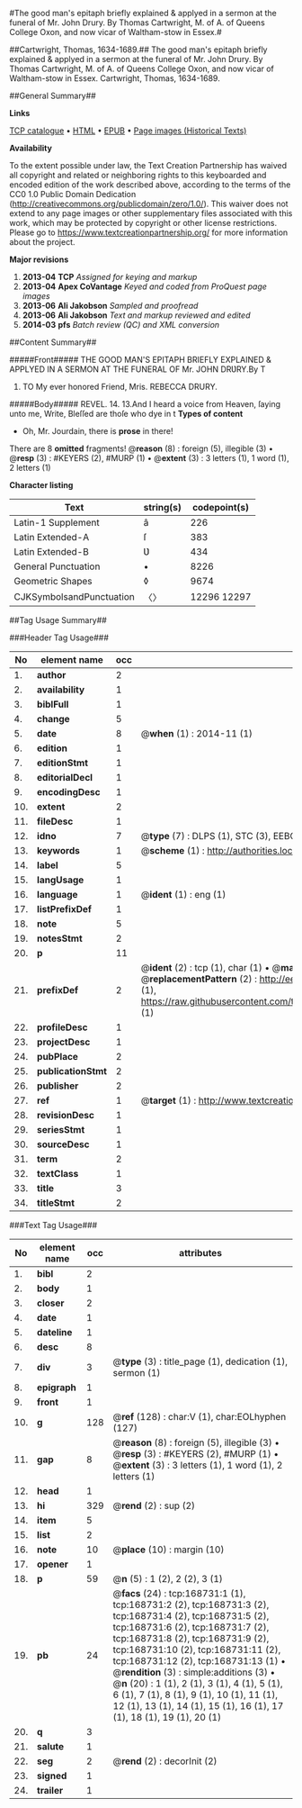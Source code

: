 #The good man's epitaph briefly explained & applyed in a sermon at the funeral of Mr. John Drury. By Thomas Cartwright, M. of A. of Queens College Oxon, and now vicar of Waltham-stow in Essex.#

##Cartwright, Thomas, 1634-1689.##
The good man's epitaph briefly explained & applyed in a sermon at the funeral of Mr. John Drury. By Thomas Cartwright, M. of A. of Queens College Oxon, and now vicar of Waltham-stow in Essex.
Cartwright, Thomas, 1634-1689.

##General Summary##

**Links**

[TCP catalogue](http://www.ota.ox.ac.uk/tcp/)  • 
[HTML](http://tei.it.ox.ac.uk/tcp/Texts-HTML/free/A80/A80841.html)  • 
[EPUB](http://tei.it.ox.ac.uk/tcp/Texts-EPUB/free/A80/A80841.epub) • 
[Page images (Historical Texts)](https://historicaltexts.jisc.ac.uk/eebo-99866883e)

**Availability**

To the extent possible under law, the Text Creation Partnership has waived all copyright and related or neighboring rights to this keyboarded and encoded edition of the work described above, according to the terms of the CC0 1.0 Public Domain Dedication (http://creativecommons.org/publicdomain/zero/1.0/). This waiver does not extend to any page images or other supplementary files associated with this work, which may be protected by copyright or other license restrictions. Please go to https://www.textcreationpartnership.org/ for more information about the project.

**Major revisions**

1. __2013-04__ __TCP__ *Assigned for keying and markup*
1. __2013-04__ __Apex CoVantage__ *Keyed and coded from ProQuest page images*
1. __2013-06__ __Ali Jakobson__ *Sampled and proofread*
1. __2013-06__ __Ali Jakobson__ *Text and markup reviewed and edited*
1. __2014-03__ __pfs__ *Batch review (QC) and XML conversion*

##Content Summary##

#####Front#####
THE GOOD MAN'S EPITAPH BRIEFLY EXPLAINED & APPLYED IN A SERMON AT THE FUNERAL OF Mr. JOHN DRƲRY.By T
1. TO My ever honored Friend, Mris. REBECCA DRURY.

#####Body#####
REVEL. 14. 13.And I heard a voice from Heaven, ſaying unto me, Write, Bleſſed are thoſe who dye in t
**Types of content**

  * Oh, Mr. Jourdain, there is **prose** in there!

There are 8 **omitted** fragments! 
 @__reason__ (8) : foreign (5), illegible (3)  •  @__resp__ (3) : #KEYERS (2), #MURP (1)  •  @__extent__ (3) : 3 letters (1), 1 word (1), 2 letters (1)

**Character listing**


|Text|string(s)|codepoint(s)|
|---|---|---|
|Latin-1 Supplement|â|226|
|Latin Extended-A|ſ|383|
|Latin Extended-B|Ʋ|434|
|General Punctuation|•|8226|
|Geometric Shapes|◊|9674|
|CJKSymbolsandPunctuation|〈〉|12296 12297|

##Tag Usage Summary##

###Header Tag Usage###

|No|element name|occ|attributes|
|---|---|---|---|
|1.|__author__|2||
|2.|__availability__|1||
|3.|__biblFull__|1||
|4.|__change__|5||
|5.|__date__|8| @__when__ (1) : 2014-11 (1)|
|6.|__edition__|1||
|7.|__editionStmt__|1||
|8.|__editorialDecl__|1||
|9.|__encodingDesc__|1||
|10.|__extent__|2||
|11.|__fileDesc__|1||
|12.|__idno__|7| @__type__ (7) : DLPS (1), STC (3), EEBO-CITATION (1), PROQUEST (1), VID (1)|
|13.|__keywords__|1| @__scheme__ (1) : http://authorities.loc.gov/ (1)|
|14.|__label__|5||
|15.|__langUsage__|1||
|16.|__language__|1| @__ident__ (1) : eng (1)|
|17.|__listPrefixDef__|1||
|18.|__note__|5||
|19.|__notesStmt__|2||
|20.|__p__|11||
|21.|__prefixDef__|2| @__ident__ (2) : tcp (1), char (1)  •  @__matchPattern__ (2) : ([0-9\-]+):([0-9IVX]+) (1), (.+) (1)  •  @__replacementPattern__ (2) : http://eebo.chadwyck.com/downloadtiff?vid=$1&page=$2 (1), https://raw.githubusercontent.com/textcreationpartnership/Texts/master/tcpchars.xml#$1 (1)|
|22.|__profileDesc__|1||
|23.|__projectDesc__|1||
|24.|__pubPlace__|2||
|25.|__publicationStmt__|2||
|26.|__publisher__|2||
|27.|__ref__|1| @__target__ (1) : http://www.textcreationpartnership.org/docs/. (1)|
|28.|__revisionDesc__|1||
|29.|__seriesStmt__|1||
|30.|__sourceDesc__|1||
|31.|__term__|2||
|32.|__textClass__|1||
|33.|__title__|3||
|34.|__titleStmt__|2||


###Text Tag Usage###

|No|element name|occ|attributes|
|---|---|---|---|
|1.|__bibl__|2||
|2.|__body__|1||
|3.|__closer__|2||
|4.|__date__|1||
|5.|__dateline__|1||
|6.|__desc__|8||
|7.|__div__|3| @__type__ (3) : title_page (1), dedication (1), sermon (1)|
|8.|__epigraph__|1||
|9.|__front__|1||
|10.|__g__|128| @__ref__ (128) : char:V (1), char:EOLhyphen (127)|
|11.|__gap__|8| @__reason__ (8) : foreign (5), illegible (3)  •  @__resp__ (3) : #KEYERS (2), #MURP (1)  •  @__extent__ (3) : 3 letters (1), 1 word (1), 2 letters (1)|
|12.|__head__|1||
|13.|__hi__|329| @__rend__ (2) : sup (2)|
|14.|__item__|5||
|15.|__list__|2||
|16.|__note__|10| @__place__ (10) : margin (10)|
|17.|__opener__|1||
|18.|__p__|59| @__n__ (5) : 1 (2), 2 (2), 3 (1)|
|19.|__pb__|24| @__facs__ (24) : tcp:168731:1 (1), tcp:168731:2 (2), tcp:168731:3 (2), tcp:168731:4 (2), tcp:168731:5 (2), tcp:168731:6 (2), tcp:168731:7 (2), tcp:168731:8 (2), tcp:168731:9 (2), tcp:168731:10 (2), tcp:168731:11 (2), tcp:168731:12 (2), tcp:168731:13 (1)  •  @__rendition__ (3) : simple:additions (3)  •  @__n__ (20) : 1 (1), 2 (1), 3 (1), 4 (1), 5 (1), 6 (1), 7 (1), 8 (1), 9 (1), 10 (1), 11 (1), 12 (1), 13 (1), 14 (1), 15 (1), 16 (1), 17 (1), 18 (1), 19 (1), 20 (1)|
|20.|__q__|3||
|21.|__salute__|1||
|22.|__seg__|2| @__rend__ (2) : decorInit (2)|
|23.|__signed__|1||
|24.|__trailer__|1||
